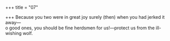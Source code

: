 +++
title = "07"

+++
Because you two were in great joy surely (then) when you had jerked  it away—  
o good ones, you should be fine herdsmen for us!—protect us from the  ill-wishing wolf.  